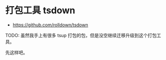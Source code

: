 # 打包工具 tsdown

- https://github.com/rolldown/tsdown

TODO: 虽然我手上有很多 tsup 打包的包，但是没空继续迁移升级到这个打包工具。

先这样吧。
